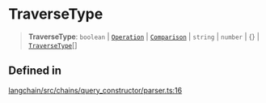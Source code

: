 TraverseType
============

> **TraverseType**: `boolean` | [`Operation`](/docs/api/chains_query_constructor_ir/classes/Operation) | [`Comparison`](/docs/api/chains_query_constructor_ir/classes/Comparison) | `string` | `number` | {} | [`TraverseType`](/docs/api/chains_query_constructor/types/TraverseType)\[\]

Defined in[​](#defined-in "Direct link to Defined in")
------------------------------------------------------

[langchain/src/chains/query\_constructor/parser.ts:16](https://github.com/hwchase17/langchainjs/blob/46e1734/langchain/src/chains/query_constructor/parser.ts#L16)